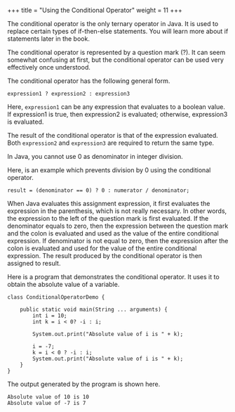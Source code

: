 +++
title = "Using the Conditional Operator"
weight = 11
+++

The conditional operator is the only ternary operator in Java.
It is used to replace certain types of if-then-else statements.
You will learn more about if statements later in the book.

The conditional operator is represented by a question mark (?). 
It can seem somewhat confusing at first, but the conditional operator
can be used very effectively once understood.

The conditional operator has the following general form.
```
expression1 ? expression2 : expression3
```

Here, `expression1` can be any expression that evaluates to a boolean value.
If expression1 is true, then expression2 is evaluated; otherwise, expression3
is evaluated.

The result of the conditional operator is that of the expression evaluated.
Both `expression2` and `expression3` are required to return the same type.

In Java, you cannot use 0 as denominator in integer division.

Here, is an example which prevents division by 0 using the conditional operator.
```
result = (denominator == 0) ? 0 : numerator / denominator;
```

When Java evaluates this assignment expression, it first evaluates the expression
in the parenthesis, which is not really necessary. In other words, the expression
to the left of the question mark is first evaluated. If the denominator equals
to zero, then the expression between the question mark and
the colon is evaluated and used as the value of the entire conditional
expression. If denominator is not equal to zero, then the expression after the colon
is evaluated and used for the value of the entire conditional expression. The result
produced by the conditional operator is then assigned to result.

Here is a program that demonstrates the conditional operator. It uses it to obtain the
absolute value of a variable.

```
class ConditionalOperatorDemo {

	public static void main(String ... arguments) {
		int i = 10;
		int k = i < 0? -i : i;
		
		System.out.print("Absolute value of i is " + k);

		i = -7;
		k = i < 0 ? -i : i;
		System.out.print("Absolute value of i is " + k);
	}
}
```

The output generated by the program is shown here.
```
Absolute value of 10 is 10
Absolute value of -7 is 7
```